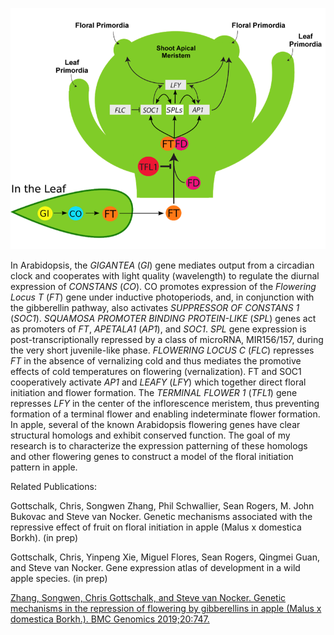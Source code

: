 ![image](https://github.com/gottsc33/gottsc33.github.io/blob/master/photos/floral_initiation_diagram.png)

In Arabidopsis, the _GIGANTEA_ (_GI_) gene mediates output from a circadian clock and cooperates with light quality (wavelength) to regulate the diurnal expression of _CONSTANS_ (_CO_). CO promotes expression of the _Flowering Locus T_ (_FT_) gene under inductive photoperiods, and, in conjunction with the gibberellin pathway, also activates _SUPPRESSOR OF CONSTANS 1_ (_SOC1_). _SQUAMOSA PROMOTER BINDING PROTEIN-LIKE_ (_SPL_) genes act as promoters of _FT_, _APETALA1_ (_AP1_), and _SOC1_. _SPL_ gene expression is post-transcriptionally repressed by a class of microRNA, MIR156/157, during the very short juvenile-like phase. _FLOWERING LOCUS C_ (_FLC_) represses _FT_ in the absence of vernalizing cold and thus mediates the promotive effects of cold temperatures on flowering (vernalization). FT and SOC1 cooperatively activate _AP1_ and _LEAFY_ (_LFY_) which together direct floral initiation and flower formation. The _TERMINAL FLOWER 1_ (_TFL1_) gene represses _LFY_ in the center of the inflorescence meristem, thus preventing formation of a terminal flower and enabling indeterminate flower formation. In apple, several of the known Arabidopsis flowering genes have clear structural homologs and exhibit conserved function. The goal of my research is to characterize the expression patterning of these homologs and other flowering genes to construct a model of the floral initiation pattern in apple. 

Related Publications:

Gottschalk, Chris, Songwen Zhang, Phil Schwallier, Sean Rogers, M. John Bukovac and Steve van Nocker. Genetic mechanisms associated with the repressive effect of fruit on floral initiation in apple (Malus x domestica Borkh). (in prep)

Gottschalk, Chris, Yinpeng Xie, Miguel Flores, Sean Rogers, Qingmei Guan, and Steve van Nocker. Gene expression atlas of development in a wild apple species. (in prep)

[Zhang, Songwen, Chris Gottschalk, and Steve van Nocker. Genetic mechanisms in the repression of flowering by gibberellins in apple (Malus x domestica Borkh.). BMC Genomics 2019;20:747.](https://bmcgenomics.biomedcentral.com/articles/10.1186/s12864-019-6090-6)
